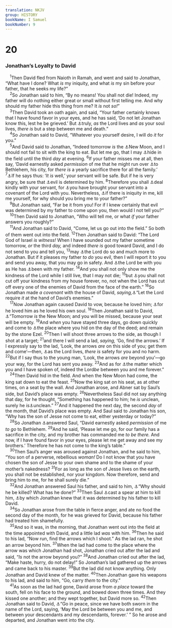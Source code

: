 ```yaml
---
translation: NKJV
group: HISTORY
bookName: I Samuel 
bookNumber: 9
---
```


<div class="title"><h1>20</h1><h3>Jonathan’s Loyalty to David</h3></div>
<span class="verse 1sa_20_1"> <sup>1</sup>Then David fled from Naioth in Ramah, and went and said to Jonathan, “What have I done? What <i>is</i> my iniquity, and what <i>is</i> my sin before your father, that he seeks my life?”<br/></span>
<span class="verse 1sa_20_2"> <sup>2</sup>So Jonathan said to him, “By no means! You shall not die! Indeed, my father will do nothing either great or small without first telling me. And why should my father hide this thing from me? It <i>is</i> not <i>so!</i>”<br/></span>
<span class="verse 1sa_20_3"> <sup>3</sup>Then David took an oath again, and said, “Your father certainly knows that I have found favor in your eyes, and he has said, ‘Do not let Jonathan know this, lest he be grieved.’ But <a data-toggle="tooltip" data-placement="bottom" title="1 Sam. 10:10–12">⚓</a>truly, <i>as</i> the Lord lives and <i>as</i> your soul lives, <i>there</i> <i>is</i> but a step between me and death.”<br/></span>
<span class="verse 1sa_20_4"> <sup>4</sup>So Jonathan said to David, “Whatever you yourself desire, I will do <i>it</i> for you.”<br/></span>
<span class="verse 1sa_20_5"> <sup>5</sup>And David said to Jonathan, “Indeed tomorrow <i>is</i> the <a data-toggle="tooltip" data-placement="bottom" title="1 Sam. 27:1; 2 Kin. 2:6">⚓</a>New Moon, and I should not fail to sit with the king to eat. But let me go, that I may <a data-toggle="tooltip" data-placement="bottom" title="Num. 10:10; 28:11–15">⚓</a>hide in the field until the third <i>day</i> at evening. </span>
<span class="verse 1sa_20_6"><sup>6</sup>If your father misses me at all, then say, ‘David earnestly asked <i>permission</i> of me that he might run over <a data-toggle="tooltip" data-placement="bottom" title="1 Sam. 19:2, 3">⚓</a>to Bethlehem, his city, for <i>there</i> <i>is</i> a yearly sacrifice there for all the family.’ </span>
<span class="verse 1sa_20_7"><sup>7</sup><a data-toggle="tooltip" data-placement="bottom" title="1 Sam. 16:4; 17:12; John 7:42">⚓</a>If he says thus: ‘<i>It</i> <i>is</i> well,’ your servant will be safe. But if he is very angry, be sure that <a data-toggle="tooltip" data-placement="bottom" title="Deut. 1:23; 2 Sam. 17:4">⚓</a>evil is determined by him. </span>
<span class="verse 1sa_20_8"><sup>8</sup>Therefore you shall <a data-toggle="tooltip" data-placement="bottom" title="1 Sam. 25:17; Esth. 7:7">⚓</a>deal kindly with your servant, for <a data-toggle="tooltip" data-placement="bottom" title="Josh. 2:14">⚓</a>you have brought your servant into a covenant of the Lord with you. Nevertheless, <a data-toggle="tooltip" data-placement="bottom" title="1 Sam. 18:3; 20:16; 23:18">⚓</a>if there is iniquity in me, kill me yourself, for why should you bring me to your father?”<br/></span>
<span class="verse 1sa_20_9"> <sup>9</sup>But Jonathan said, “Far be it from you! For if I knew certainly that evil was determined by my father to come upon you, then would I not tell you?”<br/></span>
<span class="verse 1sa_20_10"> <sup>10</sup>Then David said to Jonathan, “Who will tell me, or what <i>if</i> your father answers you roughly?”<br/></span>
<span class="verse 1sa_20_11"> <sup>11</sup>And Jonathan said to David, “Come, let us go out into the field.” So both of them went out into the field. </span>
<span class="verse 1sa_20_12"><sup>12</sup>Then Jonathan said to David: “The Lord God of Israel <i>is</i> <i>witness!</i> When I have sounded out my father sometime tomorrow, <i>or</i> the third <i>day,</i> and indeed <i>there</i> <i>is</i> good toward David, and I do not send to you and tell you, </span>
<span class="verse 1sa_20_13"><sup>13</sup>may <a data-toggle="tooltip" data-placement="bottom" title="2 Sam. 14:32">⚓</a>the Lord do so and much more to Jonathan. But if it pleases my father <i>to</i> <i>do</i> you evil, then I will report it to you and send you away, that you may go in safety. And <a data-toggle="tooltip" data-placement="bottom" title="Ruth 1:17; 1 Sam. 3:17">⚓</a>the Lord be with you as He has <a data-toggle="tooltip" data-placement="bottom" title="Josh. 1:5; 1 Sam. 17:37; 18:12; 1 Chr. 22:11, 16">⚓</a>been with my father. </span>
<span class="verse 1sa_20_14"><sup>14</sup>And you shall not only show me the kindness of the Lord while I still live, that I may not die; </span>
<span class="verse 1sa_20_15"><sup>15</sup>but <a data-toggle="tooltip" data-placement="bottom" title="1 Sam. 10:7">⚓</a>you shall not cut off your kindness from my house forever, no, not when the Lord has cut off every one of the enemies of David from the face of the earth.” </span>
<span class="verse 1sa_20_16"><sup>16</sup>So Jonathan made <i>a</i> <i>covenant</i> with the house of David, <i>saying,</i><a data-toggle="tooltip" data-placement="bottom" title="1 Sam. 24:21; 2 Sam. 9:1, 3, 7; 21:7">⚓</a>“Let the Lord require <i>it</i> at the hand of David’s enemies.”<br/></span>
<span class="verse 1sa_20_17"> <sup>17</sup>Now Jonathan again caused David to vow, because he loved him; <a data-toggle="tooltip" data-placement="bottom" title="Deut. 23:21; 1 Sam. 25:22; 31:2; 2 Sam. 4:7; 21:8">⚓</a>for he loved him as he loved his own soul. </span>
<span class="verse 1sa_20_18"><sup>18</sup>Then Jonathan said to David, <a data-toggle="tooltip" data-placement="bottom" title="1 Sam. 18:1">⚓</a>“Tomorrow <i>is</i> the New Moon; and you will be missed, because your seat will be empty. </span>
<span class="verse 1sa_20_19"><sup>19</sup>And <i>when</i> you have stayed three days, go down quickly and come to <a data-toggle="tooltip" data-placement="bottom" title="1 Sam. 20:5, 24">⚓</a>the place where you hid on the day of the deed; and remain by the stone Ezel. </span>
<span class="verse 1sa_20_20"><sup>20</sup>Then I will shoot three arrows to the side, as though I shot at a target; </span>
<span class="verse 1sa_20_21"><sup>21</sup>and there I will send a lad, <i>saying,</i> ‘Go, find the arrows.’ If I expressly say to the lad, ‘Look, the arrows <i>are</i> on this side of you; get them and come’—then, <a data-toggle="tooltip" data-placement="bottom" title="1 Sam. 19:2">⚓</a>as the Lord lives, <i>there</i> <i>is</i> safety for you and no harm. </span>
<span class="verse 1sa_20_22"><sup>22</sup>But if I say thus to the young man, ‘Look, the arrows <i>are</i> beyond you’—go your way, for the Lord has sent you away. </span>
<span class="verse 1sa_20_23"><sup>23</sup>And as for <a data-toggle="tooltip" data-placement="bottom" title="Jer. 4:2">⚓</a>the matter which you and I have spoken of, indeed the Lord<i>be</i> between you and me forever.”<br/></span>
<span class="verse 1sa_20_24"> <sup>24</sup>Then David hid in the field. And when the New Moon had come, the king sat down to eat the feast. </span>
<span class="verse 1sa_20_25"><sup>25</sup>Now the king sat on his seat, as at other times, on a seat by the wall. And Jonathan arose, and Abner sat by Saul’s side, but David’s place was empty. </span>
<span class="verse 1sa_20_26"><sup>26</sup>Nevertheless Saul did not say anything that day, for he thought, “Something has happened to him; he <i>is</i> unclean, surely he <i>is</i><a data-toggle="tooltip" data-placement="bottom" title="1 Sam. 20:14, 15">⚓</a>unclean.” </span>
<span class="verse 1sa_20_27"><sup>27</sup>And it happened the next day, the second <i>day</i> of the month, that David’s place was empty. And Saul said to Jonathan his son, “Why has the son of Jesse not come to eat, either yesterday or today?”<br/></span>
<span class="verse 1sa_20_28"> <sup>28</sup>So Jonathan <a data-toggle="tooltip" data-placement="bottom" title="Lev. 7:20, 21; 15:5">⚓</a>answered Saul, “David earnestly asked <i>permission</i> of me <i>to</i> <i>go</i> to Bethlehem. </span>
<span class="verse 1sa_20_29"><sup>29</sup>And he said, ‘Please let me go, for our family has a sacrifice in the city, and my brother has commanded me <i>to</i> <i>be</i> <i>there.</i> And now, if I have found favor in your eyes, please let me get away and see my brothers.’ Therefore he has not come to the king’s table.”<br/></span>
<span class="verse 1sa_20_30"> <sup>30</sup>Then Saul’s anger was aroused against Jonathan, and he said to him, “You son of a perverse, rebellious <i>woman!</i> Do I not know that you have chosen the son of Jesse to your own shame and to the shame of your mother’s nakedness? </span>
<span class="verse 1sa_20_31"><sup>31</sup>For as long as the son of Jesse lives on the earth, you shall not be established, nor your kingdom. Now therefore, send and bring him to me, for he shall surely die.”<br/></span>
<span class="verse 1sa_20_32"> <sup>32</sup>And Jonathan answered Saul his father, and said to him, <a data-toggle="tooltip" data-placement="bottom" title="1 Sam. 20:6">⚓</a>“Why should he be killed? What has he done?” </span>
<span class="verse 1sa_20_33"><sup>33</sup>Then Saul <a data-toggle="tooltip" data-placement="bottom" title="Gen. 31:36; 1 Sam. 19:5; (Prov. 31:9); Matt. 27:23; Luke 23:22">⚓</a>cast a spear at him to kill him, <a data-toggle="tooltip" data-placement="bottom" title="1 Sam. 18:11; 19:10">⚓</a>by which Jonathan knew that it was determined by his father to kill David.<br/></span>
<span class="verse 1sa_20_34"> <sup>34</sup>So Jonathan arose from the table in fierce anger, and ate no food the second day of the month, for he was grieved for David, because his father had treated him shamefully.<br/></span>
<span class="verse 1sa_20_35"> <sup>35</sup>And so it was, in the morning, that Jonathan went out into the field at the time appointed with David, and a little lad <i>was</i> with him. </span>
<span class="verse 1sa_20_36"><sup>36</sup>Then he said to his lad, “Now run, find the arrows which I shoot.” As the lad ran, he shot an arrow beyond him. </span>
<span class="verse 1sa_20_37"><sup>37</sup>When the lad had come to the place where the arrow was which Jonathan had shot, Jonathan cried out after the lad and said, “<i>Is</i> not the arrow beyond you?” </span>
<span class="verse 1sa_20_38"><sup>38</sup>And Jonathan cried out after the lad, “Make haste, hurry, do not delay!” So Jonathan’s lad gathered up the arrows and came back to his master. </span>
<span class="verse 1sa_20_39"><sup>39</sup>But the lad did not know anything. Only Jonathan and David knew of the matter. </span>
<span class="verse 1sa_20_40"><sup>40</sup>Then Jonathan gave his weapons to his lad, and said to him, “Go, carry <i>them</i> to the city.”<br/></span>
<span class="verse 1sa_20_41"> <sup>41</sup>As soon as the lad had gone, David arose from <i>a</i> <i>place</i> toward the south, fell on his face to the ground, and bowed down three times. And they kissed one another; and they wept together, but David more so. </span>
<span class="verse 1sa_20_42"><sup>42</sup>Then Jonathan said to David, <a data-toggle="tooltip" data-placement="bottom" title="1 Sam. 20:7">⚓</a>“Go in peace, since we have both sworn in the name of the Lord, saying, ‘May the Lord be between you and me, and between your descendants and my descendants, forever.’ ” So he arose and departed, and Jonathan went into the city.<br/></span>
